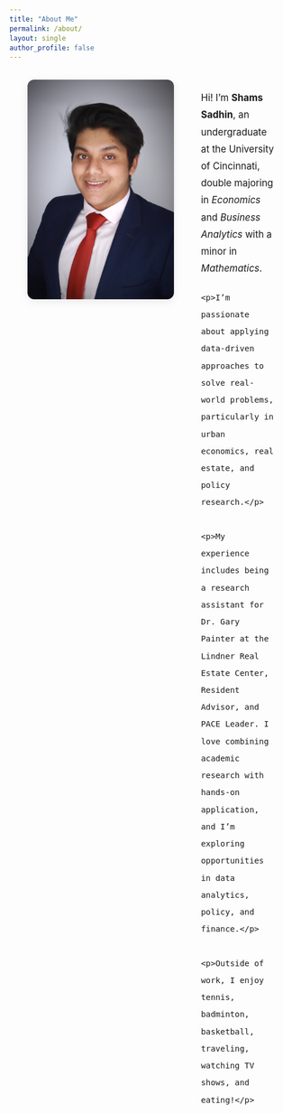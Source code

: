 ```yaml
---
title: "About Me"
permalink: /about/
layout: single
author_profile: false
---
```


<style>
  .bio-container {
    display: flex;
    align-items: flex-start;
    justify-content: center;
    gap: 3rem;
    max-width: 1200px; /* ⬅️ Wider than before */
    margin: 2rem auto;
    padding: 0 2rem;
    flex-wrap: nowrap; /* ⬅️ Prevent stacking */
  }

  .bio-image {
    flex-shrink: 0;
  }

  .bio-image img {
    width: 260px;
    border-radius: 12px;
    box-shadow: 0 4px 16px rgba(0, 0, 0, 0.08);
  }

  .bio-text {
    font-size: 1.05rem;
    line-height: 1.8;
    max-width: 800px; /* ⬅️ More breathing room */
  }

  .bio-text p {
    margin-bottom: 1.25rem;
  }

  @media screen and (max-width: 900px) {
    html {
      overflow-x: auto;
    }

    .bio-container {
      padding: 1rem 2rem;
    }

    .bio-text {
      min-width: 300px;
    }
  }
</style>

<div class="bio-container">
  <div class="bio-image">
    <img src="/assets/images/biopic.jpg" alt="Shams Sadhin headshot" />
  </div>

  <div class="bio-text">
    <p>Hi! I’m <strong>Shams Sadhin</strong>, an undergraduate at the University of Cincinnati, double majoring in <em>Economics</em> and <em>Business Analytics</em> with a minor in <em>Mathematics</em>.</p>

    <p>I’m passionate about applying data-driven approaches to solve real-world problems, particularly in urban economics, real estate, and policy research.</p>

    <p>My experience includes being a research assistant for Dr. Gary Painter at the Lindner Real Estate Center, Resident Advisor, and PACE Leader. I love combining academic research with hands-on application, and I’m exploring opportunities in data analytics, policy, and finance.</p>

    <p>Outside of work, I enjoy tennis, badminton, basketball, traveling, watching TV shows, and eating!</p>
  </div>
</div>
